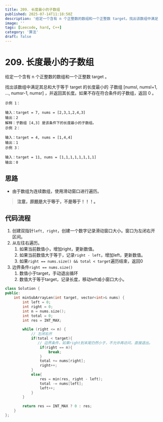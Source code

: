 ```yaml
---
title: 209. 长度最小的子数组
published: 2025-07-14T11:18:50Z
description: '给定一个含有 n 个正整数的数组和一个正整数 target。找出该数组中满足其总和大于等于 target 的长度最小的 子数组'
image: ''
tags: [Leecode, hard, C++]
category: '算法'
draft: false
---
```


# 209. 长度最小的子数组

给定一个含有 n 个正整数的数组和一个正整数 target 。

找出该数组中满足其总和大于等于 target 的长度最小的 子数组 [numsl, numsl+1, ..., numsr-1, numsr] ，并返回其长度。如果不存在符合条件的子数组，返回 0 。

```
示例 1：

输入：target = 7, nums = [2,3,1,2,4,3]
输出：2
解释：子数组 [4,3] 是该条件下的长度最小的子数组。
示例 2：

输入：target = 4, nums = [1,4,4]
输出：1
示例 3：

输入：target = 11, nums = [1,1,1,1,1,1,1,1]
输出：0
```

## 思路

+ 由于数组为连续数组，使用滑动窗口进行遍历。
> **注意，原题是大于等于，不是等于！！！。**

## 代码流程

1. 创建双指针`left, right`，创建一个数字记录滑动窗口大小。窗口为左闭右开区间。
2. 从左往右遍历。
   1. 如果当前数值小，增加right，更新数值。
   2. 如果当前数值大于等于，记录`right - left`，增加left，更新数值。
   3. 如果`right == nums.size() && total < target`遍历结束，返回0
3. 边界条件`right == nums.size()`
   1. 数值小于target，手动退出循环
   2. 数值大于等于target，记录长度，移动left减小窗口大小。

```cpp
class Solution {
public:
    int minSubArrayLen(int target, vector<int>& nums) {
        int left = 0;
        int right = 0;
        int n = nums.size();
        int total = 0;
        int res = INT_MAX;
        
        while (right <= n) {
            // 左闭右开
            if(total < target){
               // 边界条件，如果right到末尾仍然小于，不允许再访问，直接退出。
                if(right == n){
                    break;
                }
                total += nums[right];
                right++;
            }
            else{
                res = min(res, right - left);
                total -= nums[left];
                left++;
            }
        }
        
        return res == INT_MAX ? 0 : res;
    }
};
```